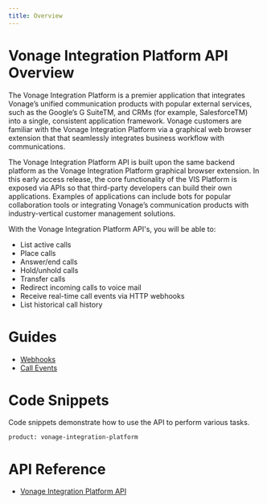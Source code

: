```yaml
---
title: Overview
---
```

# Vonage Integration Platform API Overview

The Vonage Integration Platform is a premier application that integrates Vonage’s unified communication products with popular external services, such as the Google’s G SuiteTM, and CRMs (for example, SalesforceTM) into a single, consistent application framework. Vonage customers are familiar with the Vonage Integration Platform via a graphical web browser extension that that seamlessly integrates business workflow with communications.

The Vonage Integration Platform API is built upon the same backend platform as the Vonage Integration Platform graphical browser extension. In this early access release, the core functionality of the VIS Platform is exposed via APIs so that third-party developers can build their own applications. Examples of applications can include bots for popular collaboration tools or integrating Vonage’s communication products with industry-vertical customer management solutions.

With the Vonage Integration Platform API's, you will be able to:

* List active calls
* Place calls
* Answer/end calls 
* Hold/unhold calls
* Transfer calls
* Redirect incoming calls to voice mail
* Receive real-time call events via HTTP webhooks
* List historical call history

# Guides

* [Webhooks](/vonage-integration-platform/guides/webhooks)
* [Call Events](/vonage-integration-platform/guides/call-events)

# Code Snippets

Code snippets demonstrate how to use the API to perform various tasks.

```code_snippet_list
product: vonage-integration-platform
```

# API Reference

* [Vonage Integration Platform API](/api/vonage-integration-platform)
